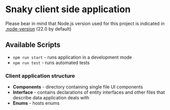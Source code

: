# Snaky client side application


Please bear in mind that Node.js version used for this project is indicated in [.node-version](../.node-version) (22.0 by default)

## Available Scripts

- `npm run start` - runs application in a development mode
- `npm run test` - runs automated tests

### Client application structure

- **Components** - directory containing single file UI components
- **Interface** - contains declarations of entity interfaces and other files that describe data application deals with
- **Enums** - hosts enums
